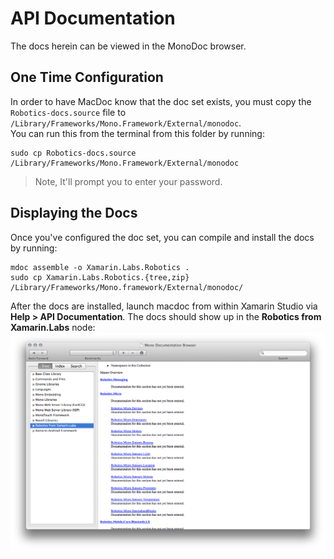 # API Documentation

The docs herein can be viewed in the MonoDoc browser.

## One Time Configuration

In order to have MacDoc know that the doc set exists, you must copy the `Robotics-docs.source` file to `/Library/Frameworks/Mono.Framework/External/monodoc`.	
You can run this from the terminal from this folder by running:

```
sudo cp Robotics-docs.source /Library/Frameworks/Mono.Framework/External/monodoc

```
> Note, It'll prompt you to enter your password.

## Displaying the Docs

Once you've configured the doc set, you can compile and install the docs by running:

```
mdoc assemble -o Xamarin.Labs.Robotics .
sudo cp Xamarin.Labs.Robotics.{tree,zip} /Library/Frameworks/Mono.framework/External/monodoc/
```

After the docs are installed, launch macdoc from within Xamarin Studio via **Help > API Documentation**. The docs should show up in the **Robotics from Xamarin.Labs** node:
 ![](MacDoc.png)